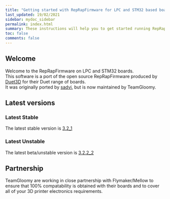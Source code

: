 ```yaml
---
title: "Getting started with RepRapFirmware for LPC and STM32 based boards"
last_updated: 19/02/2021
sidebar: mydoc_sidebar
permalink: index.html
summary: These instructions will help you to get started running RepRapFirmware on your LPC or STM32 based 3D printer board
toc: false
comments: false
---
```


## Welcome

Welcome to the RepRapFirmware on LPC and STM32 boards.  
This software is a port of the open source RepRapFirmware produced by [Duet3D](http://www.duet3d.com) for their Duet range of boards.  
It was originally ported by [sadvi](https://github.com/sdavi), but is now maintained by TeamGloomy.

## Latest versions

### Latest Stable

The latest stable version is [3.2_1](https://github.com/gloomyandy/RepRapFirmware/releases/tag/v3.2_1)

### Latest Unstable

The latest beta/unstable version is [3.2.2_2](https://github.com/gloomyandy/RepRapFirmware/releases/tag/v3.2.2_2)

## Partnership

TeamGloomy are working in close partnership with Flymaker/Mellow to ensure that 100% compatability is obtained with their boards and to cover all of your 3D printer electronics requirements.  